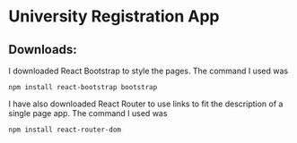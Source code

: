 # University Registration App

## Downloads:
I downloaded React Bootstrap to style the pages.
The command I used was
```
npm install react-bootstrap bootstrap
```

I have also downloaded React Router to use links to fit the description of a single page app.
The command I used was
```
npm install react-router-dom
```